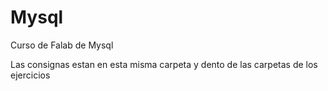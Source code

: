 # Mysql
Curso de Falab de Mysql

 Las consignas estan en esta misma carpeta y dento de las carpetas de los ejercicios
